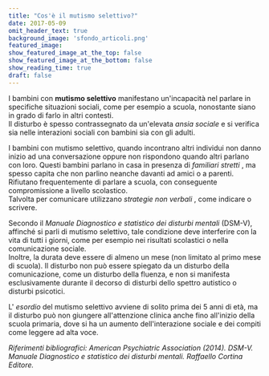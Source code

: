 ```yaml
---
title: "Cos'è il mutismo selettivo?"
date: 2017-05-09
omit_header_text: true
background_image: 'sfondo_articoli.png'
featured_image: 
show_featured_image_at_the_top: false
show_featured_image_at_the_bottom: false
show_reading_time: true
draft: false
---
```


I bambini con **mutismo selettivo** manifestano un'incapacità nel parlare in
specifiche situazioni sociali, come per esempio a scuola, nonostante siano in
grado di farlo in altri contesti.  
Il disturbo è spesso contrassegnato da un'elevata  _ansia sociale_ e si
verifica sia nelle interazioni sociali con bambini sia con gli adulti.  
  
I bambini con mutismo selettivo, quando incontrano altri individui non danno
inizio ad una conversazione oppure non rispondono quando altri parlano con
loro. Questi bambini parlano in casa in presenza di _familiari stretti_ , ma
spesso capita che non parlino neanche davanti ad amici o a parenti. Rifiutano
frequentemente di parlare a scuola, con conseguente compromissione a livello
scolastico.  
Talvolta per comunicare utilizzano _strategie non verbali_ , come indicare o
scrivere.  
  
Secondo il _Manuale Diagnostico e statistico dei disturbi mentali_ (DSM-V),
affinché si parli di mutismo selettivo, tale condizione deve interferire con
la vita di tutti i giorni, come per esempio nei risultati scolastici o nella
comunicazione sociale.  
Inoltre, la durata deve essere di almeno un mese (non limitato al primo mese
di scuola). Il disturbo non può essere spiegato da un disturbo della
comunicazione, come un disturbo della fluenza, e non si manifesta
esclusivamente durante il decorso di disturbi dello spettro autistico o
disturbi psicotici.  
  
L' _esordio_ del mutismo selettivo avviene di solito prima dei 5 anni di età,
ma il disturbo può non giungere all'attenzione clinica anche fino all'inizio
della scuola primaria, dove si ha un aumento dell'interazione sociale e dei
compiti come leggere ad alta voce.  
  
_Riferimenti bibliografici: American Psychiatric Association (2014). DSM-V.
Manuale Diagnostico e statistico dei disturbi mentali. Raffaello Cortina
Editore._

